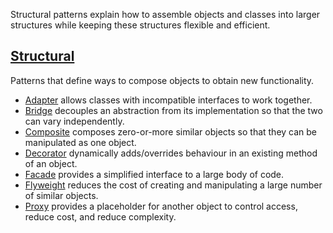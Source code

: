 Structural patterns explain how to assemble objects and classes into larger structures while keeping these structures flexible and efficient.

## [Structural](/Structural)

Patterns that define ways to compose objects to obtain new functionality.

- [Adapter](/Structural/Adapter) allows classes with incompatible interfaces to work together.
- [Bridge](/Structural/Bridge) decouples an abstraction from its implementation so that the two can vary independently.
- [Composite](/Structural/Composite) composes zero-or-more similar objects so that they can be manipulated as one object.
- [Decorator](/Structural/Decorator) dynamically adds/overrides behaviour in an existing method of an object.
- [Facade](/Structural/Facade) provides a simplified interface to a large body of code.
- [Flyweight](/Structural/Flyweight) reduces the cost of creating and manipulating a large number of similar objects.
- [Proxy](/Structural/Proxy) provides a placeholder for another object to control access, reduce cost, and reduce complexity.